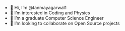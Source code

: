 - 👋 Hi, I’m @tanmayagarwal1
- 👀 I’m interested in Coding and Physics 
- 🌱 I’m a graduate Computer Science Engineer
- 💞️ I’m looking to collaborate on Open Source projects 

<!---
tanmayagarwal1/tanmayagarwal1 is a ✨ special ✨ repository because its `README.md` (this file) appears on your GitHub profile.
You can click the Preview link to take a look at your changes.
--->
